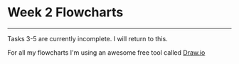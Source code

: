 # Week 2 Flowcharts 
---
Tasks 3-5 are currently incomplete. I will return to this.

For all my flowcharts I'm using an awesome free tool called [Draw.io](https://draw.io/)